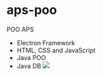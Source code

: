 # aps-poo
POO APS

 - Electron Framework
 - HTML, CSS and JavaScript
 - Java POO
 - Java DB
<Img src="https://prnt.sc/hFZpUhjkfLrl"></Img>
